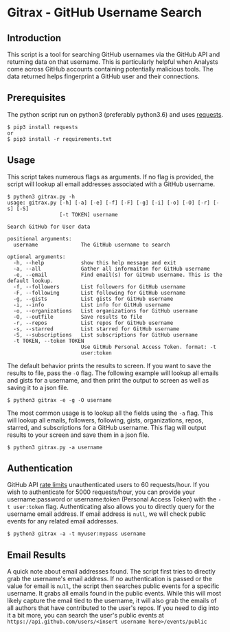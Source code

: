 # Gitrax - GitHub Username Search

## Introduction
This script is a tool for searching GitHub usernames via the GitHub API and returning data on that username. This is particularly helpful when Analysts come across GitHub accounts containing potentially malicious tools. The data returned helps fingerprint a GitHub user and their connections.

## Prerequisites
The python script run on python3 (preferably python3.6) and uses [requests](http://docs.python-requests.org/en/master/).

```
$ pip3 install requests
or
$ pip3 install -r requirements.txt
```

## Usage
This script takes numerous flags as arguments. If no flag is provided, the script will lookup all email addresses associated with a GitHub username.
```
$ python3 gitrax.py -h
usage: gitrax.py [-h] [-a] [-e] [-f] [-F] [-g] [-i] [-o] [-O] [-r] [-s] [-S]
                 [-t TOKEN] username

Search GitHub for User data

positional arguments:
  username              The GitHub username to search

optional arguments:
  -h, --help            show this help message and exit
  -a, --all             Gather all informaiton for GitHub username
  -e, --email           Find email(s) for GitHub username. This is the default lookup.
  -f, --followers       List followers for GitHub username
  -F, --following       List following for GitHub username
  -g, --gists           List gists for GitHub username
  -i, --info            List info for GitHub username
  -o, --organizations   List organizations for GitHub username
  -O, --outfile         Save results to file
  -r, --repos           List repos for GitHub username
  -s, --starred         List starred for GitHub username
  -S, --subscriptions   List subscriptions for GitHub username
  -t TOKEN, --token TOKEN
                        Use GitHub Personal Access Token. format: -t
                        user:token
```
The default behavior prints the results to screen. If you want to save the results to file, pass the `-O` flag.  The following example will lookup all emails and gists for a username, and then print the output to screen as well as saving it to a json file.
```
$ python3 gitrax -e -g -O username
```
The most common usage is to lookup all the fields using the `-a` flag. This will lookup all emails, followers, following, gists, organizations, repos, starred, and subscriptions for a GitHub username.  This flag will output results to your screen and save them in a json file.
```
$ python3 gitrax.py -a username
```

## Authentication
GitHub API [rate limits](https://developer.github.com/v3/?#rate-limiting) unauthenticated users to 60 requests/hour. If you wish to authenticate for 5000 requests/hour, you can provide your username:password or username:token (Personal Access Token) with the `-t user:token` flag. Authenticating also allows you to directly query for the username email address. If email address is `null`, we will check public events for any related email addresses.
```
$ python3 gitrax -a -t myuser:mypass username
```

## Email Results
A quick note about email addresses found. The script first tries to directly grab the username's email address. If no authentication is passed or the value for email is `null`, the script then searches public events for a specific username. It grabs all emails found in the public events. While this will most likely capture the email tied to the username, it will also grab the emails of all authors that have contributed to the user's repos. If you need to dig into it a bit more, you can search the user's public events at `https://api.github.com/users/<insert username here>/events/public`
